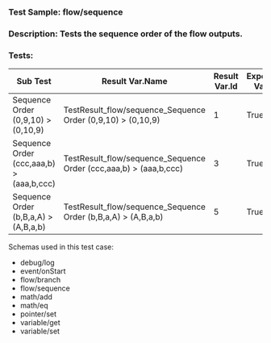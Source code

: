 ### **Test Sample:** flow/sequence
### **Description:** Tests the sequence order of the flow outputs.

### Tests:
| Sub Test | Result Var.Name | Result Var.Id | Expected Value
| ----------- | ----------- | ----------- |----------- |
| Sequence Order (0,9,10) > (0,10,9) | TestResult_flow/sequence_Sequence Order (0,9,10) > (0,10,9) | 1 | True
| Sequence Order (ccc,aaa,b) > (aaa,b,ccc) | TestResult_flow/sequence_Sequence Order (ccc,aaa,b) > (aaa,b,ccc) | 3 | True
| Sequence Order (b,B,a,A) > (A,B,a,b) | TestResult_flow/sequence_Sequence Order (b,B,a,A) > (A,B,a,b) | 5 | True

Schemas used in this test case:
- debug/log
- event/onStart
- flow/branch
- flow/sequence
- math/add
- math/eq
- pointer/set
- variable/get
- variable/set
